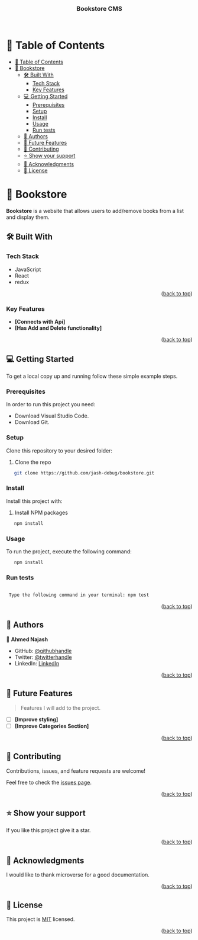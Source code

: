  <br/>
<div align="center">
    <h3><b>Bookstore CMS</b></h3>
</div>
  <br/>
<!-- TABLE OF CONTENTS -->

# 📗 Table of Contents

- [📗 Table of Contents](#-table-of-contents)
- [📖 Bookstore ](#-bookstore-)
  - [🛠 Built With ](#-built-with-)
    - [Tech Stack ](#tech-stack-)
    - [Key Features ](#key-features-)
  - [💻 Getting Started ](#-getting-started-)
    - [Prerequisites](#prerequisites)
    - [Setup](#setup)
    - [Install](#install)
    - [Usage](#usage)
    - [Run tests](#run-tests)
  - [👥 Authors ](#-authors-)
  - [🔭 Future Features ](#-future-features-)
  - [🤝 Contributing ](#-contributing-)
  - [⭐️ Show your support ](#️-show-your-support-)
  - [🙏 Acknowledgments ](#-acknowledgments-)
  - [📝 License ](#-license-)

<!-- PROJECT DESCRIPTION -->

# 📖 Bookstore <a name="about-project"></a>


**Bookstore** is a website that allows users to add/remove books from a list and display them. 

## 🛠 Built With <a name="built-with"></a>

### Tech Stack <a name="tech-stack"></a>

- JavaScript
- React
- redux

<p align="right">(<a href="#readme-top">back to top</a>)</p>

<!-- Features -->

### Key Features <a name="key-features"></a>

- **[Connects with Api]**
- **[Has Add and Delete functionality]**

<p align="right">(<a href="#readme-top">back to top</a>)</p>

<!-- GETTING STARTED -->

## 💻 Getting Started <a name="getting-started"></a>

To get a local copy up and running follow these simple example steps.

### Prerequisites

In order to run this project you need:

- Download Visual Studio Code.
- Download Git.

### Setup

Clone this repository to your desired folder:

1. Clone the repo
```sh
   git clone https://github.com/jash-debug/bookstore.git
```


### Install

Install this project with:

1. Install NPM packages
```sh
   npm install
```

### Usage

To run the project, execute the following command:

```sh
   npm install
```

### Run tests

```sh

 Type the following command in your terminal: npm test

```



<p align="right">(<a href="#readme-top">back to top</a>)</p>

<!-- AUTHORS -->

## 👥 Authors <a name="authors"></a>

👤 **Ahmed Najash**

- GitHub: [@githubhandle](https://github.com/jash-debug)
- Twitter: [@twitterhandle](https://twitter.com/ahmed_najash)
- LinkedIn: [LinkedIn](https://linkedin.com/in/ahmed-najash-286a671ab)


<p align="right">(<a href="#readme-top">back to top</a>)</p>

<!-- FUTURE FEATURES -->

## 🔭 Future Features <a name="future-features"></a>

> Features I will add to the project.

- [ ] **[Improve styling]**
- [ ] **[Improve Categories Section]**

<p align="right">(<a href="#readme-top">back to top</a>)</p>

<!-- CONTRIBUTING -->

## 🤝 Contributing <a name="contributing"></a>

Contributions, issues, and feature requests are welcome!

Feel free to check the [issues page](https://github.com/jash-debug/bookstore/issues).

<p align="right">(<a href="#readme-top">back to top</a>)</p>

<!-- SUPPORT -->

## ⭐️ Show your support <a name="support"></a>


If you like this project give it a star.

<p align="right">(<a href="#readme-top">back to top</a>)</p>

<!-- ACKNOWLEDGEMENTS -->

## 🙏 Acknowledgments <a name="acknowledgements"></a>

I would like to thank microverse for a good documentation.

<p align="right">(<a href="#readme-top">back to top</a>)</p>

<!-- LICENSE -->

## 📝 License <a name="license"></a>

This project is [MIT](./LICENSE) licensed.

<p align="right">(<a href="#readme-top">back to top</a>)</p>